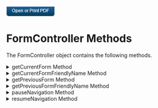                         

[![](Resources/Images/pdf.png)](http://docs.voltmx.com/9_x_PDFs/iris/voltmx_ref_arch_ap_internali.pdf)


FormController Methods
======================

The FormController object contains the following methods.


<details close markdown="block"><summary>getCurrentForm Method</summary> 

* * *

Retrieves the name of the current form.

<b>Syntax</b>

```

getCurrentForm();
```

<b>Parameters</b>

None.

<b>Return Values</b>

Returns a string containing the name of the current form.

<b>Example</b>

```
ver currentForm = this.getCurrentForm();
```

* * *

</details>
<details close markdown="block"><summary>getCurrentFormFriendlyName Method</summary> 

* * *

Retrieves the friendly name of the current form.

<b>Syntax</b>

```

getCurrentFormFriendlyName();
```

<b>Parameters</b>

None.

<b>Return Values</b>

Returns a string containing the friendly name of the current form.

<b>Example</b>

```
ver currentFormFriendlyName= this.getCurrentFormFriendlyName();
```

* * *

</details>
<details close markdown="block"><summary>getPreviousForm Method</summary> 

* * *

Retrieves the name of the previous visible form.

<b>Syntax</b>

```

getPreviousForm();
```

<b>Parameters</b>

None.

<b>Return Values</b>

Returns a string containing the name of the previous visible form, or `null` if there is no previous visible form.

<b>Example</b>

```
ver previousForm = this.getPreviousForm();
```

* * *

</details>
<details close markdown="block"><summary>getPreviousFormFriendlyName Method</summary> 

* * *

Retrieves the friendly name of the previous visible form.

<b>Syntax</b>

```

getPreviousFormFriendlyName();
```

<b>Parameters</b>

None.

<b>Return Values</b>

Returns a string containing the friendly name of the previous visible form, or `null` if there is no previous visible form.

<b>Example</b>

```
ver previousFormFriendlyName = this.getPreviousFormFriendlyName();
```

* * *

</details>
<details close markdown="block"><summary>pauseNavigation Method</summary> 

* * *

Pauses when navigating from one form to another.

<b>Syntax</b>

```

pauseNavigation();
```

<b>Parameters</b>

None.

<b>Return Values</b>

None.

<b>Remarks</b>

Your app calls this method to pause when navigating from form to form and wait for tasks that need to be completed before the new form is shown. The only time your app can call this function is in the [onNavigate](FormController_Events.md#onNavigate) event callback handler function, which you must provide. If your app calls it anywhere else, it does nothing.

To resume navigation, your app must call the [resumeNavigation](#resumeNavigation) method.

<b>Example</b>

```
onNavigate : function(context, isBackNavigation)
{
    this.context = context;
    this.pauseNavigation();
    voltmx.net.invokeServiceAsync(url, this.callback1);
}

callback1: function(result)
{
    this.resumeNavigation();
}
```

* * *

</details>
<details close markdown="block"><summary>resumeNavigation Method</summary> 

* * *

Resumes the process of navigating from form to form.

<b>Syntax</b>

```

resumeNavigation();
```

<b>Parameters</b>

None.

<b>Return Values</b>

None.

<b>Remarks</b>

When your app is navigating from form to form, it can pause the process of navigation by calling the [pauseNavigation](#pauseNavigation) method. After navigation has been paused, your app must call the `resumeNavigation` method to continue the navigation process and display the target form. If `pauseNavigation` has not been called, this method does nothing.

> **_Important:_** Failing to call `resumeNavigation` after your app has called `pauseNavigation` may result in your app locking up.

<b>Example</b>

```
onNavigate : function(context, isBackNavigation)
{
    this.context = context;
    this.pauseNavigation();
    voltmx.net.invokeServiceAsync(url, this.callback1);
}

callback1: function(result)
{
    this.resumeNavigation();
}
```

* * *

</details>
